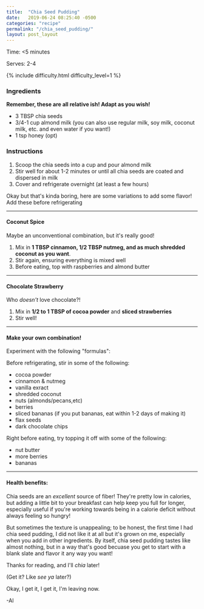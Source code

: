 ```yaml
---
title:  "Chia Seed Pudding"
date:   2019-06-24 08:25:40 -0500
categories: "recipe"
permalink: "/chia_seed_pudding/"
layout: post_layout
---
```


Time: <5 minutes

Serves: 2-4

{% include difficulty.html difficulty_level=1 %}

### Ingredients

**Remember, these are all relative ish! Adapt as you wish!**

* 3 TBSP chia seeds
* 3/4-1 cup almond milk (you can also use regular milk, soy milk, coconut milk, etc. and even water if you want!)
* 1 tsp honey (opt)

### Instructions

1. Scoop the chia seeds into a cup and pour almond milk
2. Stir well for about 1-2 minutes or until all chia seeds are coated and dispersed in milk
3. Cover and refrigerate overnight (at least a few hours)



Okay but that's kinda boring, here are some <span class="standOut">variations</span> to add some flavor! Add these before refrigerating

---

#### Coconut Spice

Maybe an unconventional combination, but it's really good!

1. Mix in **1 TBSP cinnamon, 1/2 TBSP nutmeg, and as much shredded coconut as you want**.
2. Stir again, ensuring everything is mixed well
3. Before eating, top with raspberries and almond butter

---

#### Chocolate Strawberry

Who *doesn't* love chocolate?!

1. Mix in **1/2 to 1 TBSP of cocoa powder** and **sliced strawberries**
2. Stir well!

---

#### Make your own combination!

Experiment with the following "formulas":

Before refrigerating, stir in some of the following:
* cocoa powder
* cinnamon & nutmeg
* vanilla exract
* shredded coconut
* nuts (almonds/pecans,etc)
* berries
* sliced bananas (if you put bananas, eat within 1-2 days of making it)
* flax seeds
* dark chocolate chips

Right before eating, try topping it off with some of the following:
* nut butter
* more berries
* bananas

---

#### Health benefits: 

Chia seeds are an *excellent* source of fiber! They're pretty low in calories, but adding a little bit to your breakfast can help keep you full for longer, especially useful if you're working towards being in a calorie deficit without always feeling so hungry! 

But sometimes the texture is unappealing; to be honest, the first time I had chia seed pudding, I did not like it at all but it's grown on me, especially when you add in other ingredients. By itself, chia seed pudding tastes like almost nothing, but in a way that's good becuase you get to start with a blank slate and flavor it any way you want!

Thanks for reading, and I'll *chia* later!

(Get it? Like *see ya* later?)

Okay, I get it, I get it, I'm leaving now.

-Al